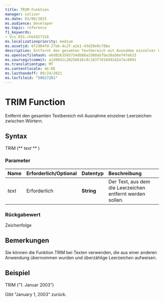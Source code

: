 ```yaml
---
title: TRIM-Funktion
manager: soliver
ms.date: 03/09/2015
ms.audience: Developer
ms.topic: reference
f1_keywords:
- Vis_DSS.chm1027318
ms.localizationpriority: medium
ms.assetid: 6f2d84fd-27eb-4c2f-a2e1-43d20e0c78be
description: Entfernt den gesamten Textbereich mit Ausnahme einzelner Leerzeichen zwischen Wörtern.
ms.openlocfilehash: e6d8263585754db88a1500a5fbe20a56ef4fe633
ms.sourcegitcommit: a1d9041c20256616c9c183f7d1049142a7ac6991
ms.translationtype: MT
ms.contentlocale: de-DE
ms.lasthandoff: 09/24/2021
ms.locfileid: "59627261"
---
```

# <a name="trim-function"></a>TRIM Function

Entfernt den gesamten Textbereich mit Ausnahme einzelner Leerzeichen zwischen Wörtern. 
  
## <a name="syntax"></a>Syntax

TRIM (** *text* ** ) 
  
### <a name="parameters"></a>Parameter

|**Name**|**Erforderlich/Optional**|**Datentyp**|**Beschreibung**|
|:-----|:-----|:-----|:-----|
| _text_ <br/> |Erforderlich  <br/> |**String** <br/> |Der Text, aus dem die Leerzeichen entfernt werden sollen.  <br/> |
   
### <a name="return-value"></a>Rückgabewert

Zeichenfolge
  
## <a name="remarks"></a>Bemerkungen

Sie können die Funktion TRIM bei Texten verwenden, die aus einer anderen Anwendung übernommen wurden und überzählige Leerzeichen aufweisen.
  
## <a name="example"></a>Beispiel

TRIM ("1. Januar 2003") 
  
Gibt "January 1, 2003" zurück. 
  

